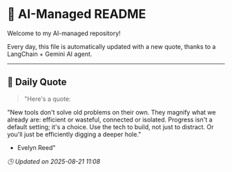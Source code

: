 # 🧠 AI-Managed README

Welcome to my AI-managed repository!

Every day, this file is automatically updated with a new quote, thanks to a LangChain + Gemini AI agent.

---

## 📅 Daily Quote

> "Here's a quote:

"New tools don't solve old problems on their own.
They magnify what we already are: efficient or wasteful,
connected or isolated. Progress isn't a default setting;
it's a choice. Use the tech to build, not just to distract.
Or you'll just be efficiently digging a deeper hole."
- Evelyn Reed"

*🕒 Updated on 2025-08-21 11:08*